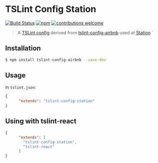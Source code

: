 TSLint Config Station
=====================

[![Build Status](https://travis-ci.com/getstation/tslint-config-station.svg?branch=master)](https://travis-ci.com/getstation/tslint-config-station)
[![npm](https://img.shields.io/npm/v/tslint-config-station.svg)](https://www.npmjs.com/package/tslint-config-station)
[![contributions welcome](https://img.shields.io/badge/contributions-welcome-brightgreen.svg?style=flat)](https://github.com/getstation/tslint-config-station/pulls)

> A [TSLint config](https://palantir.github.io/tslint/usage/configuration/) derived from [tslint-config-airbnb](https://github.com/progre/tslint-config-airbnb) used at [Station](https://getstation.com)
`
## Installation
```bash
$ npm install tslint-config-airbnb --save-dev
```

## Usage
in `tslint.json`:

```json
{
      "extends": "tslint-config-station"
}
```

## Using with tslint-react
```json
{
      "extends": [
        "tslint-config-station",
        "tslint-react"
      ]
}
```

